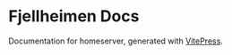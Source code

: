 # Fjellheimen Docs

Documentation for homeserver, generated with [VitePress](https://github.com/vuejs/vitepress).